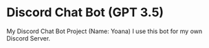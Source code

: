 
# Discord Chat Bot (GPT 3.5)

My Discord Chat Bot Project (Name: Yoana)
I use this bot for my own Discord Server.

